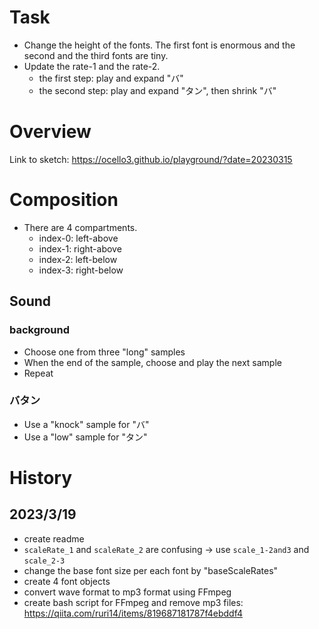 # Task
- Change the height of the fonts. The first font is enormous and the second and the third fonts are tiny.
- Update the rate-1 and the rate-2.
	- the first step: play and expand "バ"
	- the second step: play and expand "タン", then shrink "バ"

# Overview
Link to sketch: https://ocello3.github.io/playground/?date=20230315

# Composition
- There are 4 compartments.
	- index-0: left-above
	- index-1: right-above
	- index-2: left-below
	- index-3: right-below

## Sound
### background
- Choose one from three "long" samples
- When the end of the sample, choose and play the next sample
- Repeat

### バタン
- Use a "knock" sample for "バ"
- Use a "low" sample for "タン"

# History
## 2023/3/19
- create readme
- `scaleRate_1` and `scaleRate_2` are confusing -> use `scale_1-2and3` and `scale_2-3`
- change the base font size per each font by "baseScaleRates"
- create 4 font objects
- convert wave format to mp3 format using FFmpeg
- create bash script for FFmpeg and remove mp3 files: https://qiita.com/ruri14/items/819687181787f4ebddf4



